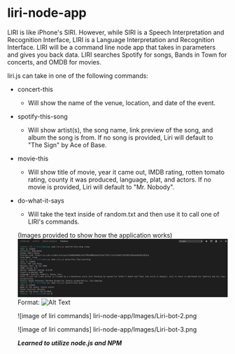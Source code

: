 # liri-node-app

LIRI is like iPhone's SIRI. However, while SIRI is a Speech Interpretation and Recognition Interface, LIRI is a Language Interpretation and Recognition Interface. LIRI will be a command line node app that takes in parameters and gives you back data.  LIRI searches Spotify for songs, Bands in Town for concerts, and OMDB for movies.

liri.js can take in one of the following commands:
* concert-this 
  - Will show the name of the venue, location, and date of the event.
 
* spotify-this-song 
  - Will show artist(s), the song name, link preview of the song, and album the song is from.  If no song is provided, Liri will default to "The Sign" by Ace of Base.
 
* movie-this 
  - Will show title of movie, year it came out, IMDB rating, rotten tomato rating, county it was produced, language, plat, and actors.  If no movie is provided, Liri will default to "Mr. Nobody".

* do-what-it-says 
  - Will take the text inside of random.txt and then use it to call one of LIRI's commands.
  
  (Images provided to show how the application works)
![GitHub Logo](Images/Liri-bot-1.png)
Format: ![Alt Text](url)

 
  
  ![image of liri commands]
  liri-node-app/Images/Liri-bot-2.png
  
  ![image of liri commands]
  liri-node-app/Images/Liri-bot-3.png
          
      
  
  ***Learned to utilize node.js and NPM***
